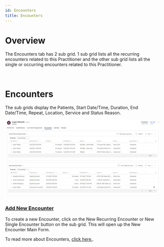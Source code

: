 ```yaml
---
id: Encounters
title: Encounters
---
```

# Overview

The Encounters tab has 2 sub grid. 1 sub grid lists all the recurring encounters related to this Practitioner and the other sub grid lists all the single or occurring encounters related to this Practitioner.

<br />

# Encounters 

The sub grids display the Patients, Start Date/Time, Duration, End Date/Time, Repeat, Location, Service and Status Reason.

<img src ="/static/img/encountersSubgrid.jpg"/>

 ### <u> Add New Encounter </u>
 
 To create a new Encounter, click on the New Recurring Encounter or New Single Encounter button on the sub grid. This will open up the New Encounter Main Form.

 To read more about Encounters, [click here.](/docs/Encounters). 